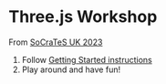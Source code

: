 # Three.js Workshop

From [SoCraTeS UK 2023](https://github.com/SoCraTesUK/socrates-uk/wiki/3D-Graphics-with-3js)

1. Follow [Getting Started instructions](https://threejs.org/docs/index.html#manual/en/introduction/Installation)
2. Play around and have fun!
